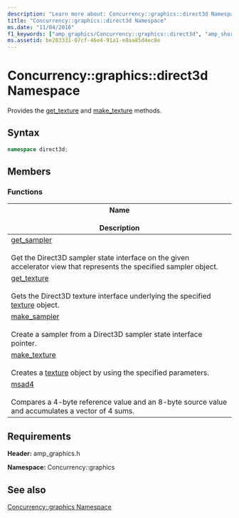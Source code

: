 ```yaml
---
description: "Learn more about: Concurrency::graphics::direct3d Namespace"
title: "Concurrency::graphics::direct3d Namespace"
ms.date: "11/04/2016"
f1_keywords: ["amp_graphics/Concurrency::graphics::direct3d", "amp_short_vectors/Concurrency::graphics::direct3d"]
ms.assetid: be283331-07cf-46e4-91a1-e8aa85d4ec8e
---
```

# Concurrency::graphics::direct3d Namespace

Provides the [get_texture](concurrency-graphics-direct3d-namespace-functions.md#get_texture) and [make_texture](concurrency-graphics-direct3d-namespace-functions.md#make_texture) methods.

## Syntax

```cpp
namespace direct3d;
```

## Members

### Functions

|Name<br /><br /> Description|
|--------------------------|
|[get_sampler](concurrency-graphics-direct3d-namespace-functions.md#get_sampler)<br /><br /> Get the Direct3D sampler state interface on the given accelerator view that represents the specified sampler object.|
|[get_texture](concurrency-graphics-direct3d-namespace-functions.md#get_texture)<br /><br /> Gets the Direct3D texture interface underlying the specified [texture](texture-class.md) object.|
|[make_sampler](concurrency-graphics-direct3d-namespace-functions.md#make_sampler)<br /><br /> Create a sampler from a Direct3D sampler state interface pointer.|
|[make_texture](concurrency-graphics-direct3d-namespace-functions.md#make_texture)<br /><br /> Creates a [texture](texture-class.md) object by using the specified parameters.|
|[msad4](concurrency-graphics-direct3d-namespace-functions.md#msad4)<br /><br /> Compares a 4-byte reference value and an 8-byte source value and accumulates a vector of 4 sums.|

## Requirements

**Header:** amp_graphics.h

**Namespace:** Concurrency::graphics

## See also

[Concurrency::graphics Namespace](concurrency-graphics-namespace.md)
